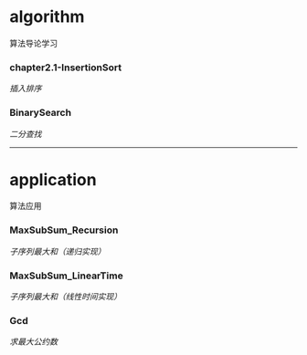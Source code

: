 # algorithm
算法导论学习
### chapter2.1-InsertionSort
*插入排序*
### BinarySearch
*二分查找*

---

# application
算法应用
### MaxSubSum_Recursion
*子序列最大和（递归实现）*
### MaxSubSum_LinearTime
*子序列最大和（线性时间实现）*
### Gcd
*求最大公约数*